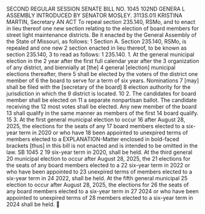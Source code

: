 SECOND REGULAR SESSION
SENATE BILL NO. 1045
102ND GENERA L ASSEMBLY
INTRODUCED BY SENATOR MOSLEY.
3113S.01I KRISTINA MARTIN, Secretary
AN ACT
To repeal section 235.140, RSMo, and to enact in lieu thereof one new section relating to the
election of board members for street light maintenance districts.
Be it enacted by the General Assembly of the State of Missouri, as follows:
1 Section A. Section 235.140, RSMo, is repealed and one new
2 section enacted in lieu thereof, to be known as section 235.140,
3 to read as follows:
1 235.140. 1. At the general municipal election in the
2 year after the first full calendar year after the
3 organization of any district, and biennially at [the]
4 general [election] municipal elections thereafter, there
5 shall be elected by the voters of the district one member of
6 the board to serve for a term of six years. Nominations
7 [may] shall be filed with the [secretary of the board]
8 election authority for the jurisdiction in which the
9 district is located.
10 2. The candidates for board member shall be elected on
11 a separate nonpartisan ballot. The candidate receiving the
12 most votes shall be elected. Any new member of the board
13 shall qualify in the same manner as members of the first
14 board qualify.
15 3. At the first general municipal election to occur
16 after August 28, 2025, the elections for the seats of any
17 board members elected to a six-year term in 2020 or who have
18 been appointed to unexpired terms of members elected to a
EXPLANATION-Matter enclosed in bold-faced brackets [thus] in this bill is not enacted
and is intended to be omitted in the law.
SB 1045 2
19 six-year term in 2020, shall be held. At the third general
20 municipal election to occur after August 28, 2025, the
21 elections for the seats of any board members elected to a
22 six-year term in 2022 or who have been appointed to
23 unexpired terms of members elected to a six-year term in
24 2022, shall be held. At the fifth general municipal
25 election to occur after August 28, 2025, the elections for
26 the seats of any board members elected to a six-year term in
27 2024 or who have been appointed to unexpired terms of
28 members elected to a six-year term in 2024 shall be held.
